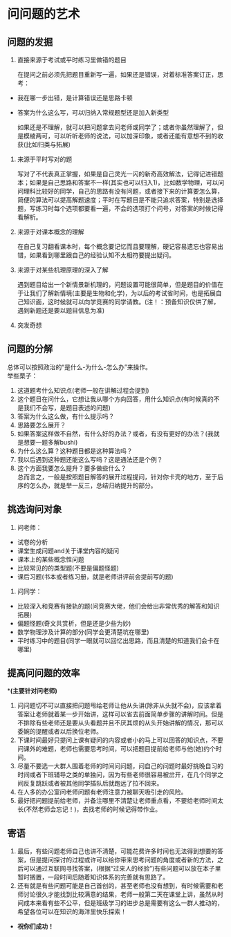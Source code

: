 # 问问题的艺术

## **问题的发掘**

1.  直接来源于考试或平时练习里做错的题目

    在提问之前必须先把题目重新写一遍，如果还是错误，对着标准答案订正，思考：

* 我在哪一步出错，是计算错误还是思路卡顿
*   答案为什么这么写，可以归纳入常规题型还是加入新类型

    如果还是不理解，就可以把问题拿去问老师或同学了；或者你虽然理解了，但是模棱两可，可以听听老师的说法，可以加深印象，或者还能有意想不到的收获(比如归类与拓展)

1.  来源于平时写对的题

    写对了不代表真正掌握，如果是自己灵光一闪的新奇高效解法，记得记进错题本；如果是自己思路和答案不一样(其实也可以归入1)，比如数学物理，可以问问理科比较好的同学，自己的思路有没有问题，或者接下来的计算要怎么算，简便的算法可以提高解题速度；平时在写题目是不能只追求答案，特别是选择题，写练习时每个选项都要看一遍，不会的选项打个问号，对答案的时候记得看解析。
2.  来源于对课本概念的理解

    在自己复习翻看课本时，每个概念要记忆而且要理解，硬记容易遗忘也容易出错，如果看到哪里跟自己的经验认知不太相符要提出疑问。
3.  来源于对某些机理原理的深入了解

    遇到题目给出一个新情景新机理的，问题设置可能很简单，但是题目的价值在于让我们了解新情境(主要是生物和化学)，为以后的考试省时间，也是拓展自己知识面，这时候就可以向学竞赛的同学请教。(注！：预备知识仅供了解，遇到新题还是要以题目信息为准)
4. 突发奇想

## **问题的分解**

总体可以按照政治的“是什么-为什么-怎么办”来操作。\
举些栗子：

1. 这道题考什么知识点(老师一般在讲解过程会提到)
2. 这个题目在问什么，它想让我从哪个方向回答，用什么知识点(有时候真的不是我们不会写，是题目表述的问题)
3. 答案为什么这么做，有什么提示吗？
4. 思路要怎么展开？
5. 如果答案这样做不自然，有什么好的办法？或者，有没有更好的办法？(我就是想要一题多解bushi)
6. 为什么这么算？这种题目都是这种算法吗？
7. 我以后遇到这种题还能这么写吗？这是通法还是个例？
8. 这个方面我要怎么提升？要多做些什么？\
   总而言之，一般是按照题目解答的展开过程提问，针对你卡壳的地方，至于后序的怎么办，就是举一反三，总结归纳提升的部分。

## **挑选询问对象**

1. 问老师：

* 试卷的分析
* 课堂生成问题and关于课堂内容的疑问
* 课本上的某些概念性问题
* 比较常见的的类型题(不要是偏题怪题)
* 课后习题(书本或者练习册，就是老师讲评前会提前写的题)

1. 问同学：

* 比较深入和竞赛有接轨的题(问竞赛大佬，他们会给出非常优秀的解答和知识拓展)
* 偏题怪题(奇文共赏析，但是还是少些为妙)
* 数学物理涉及计算的部分(同学会更清楚坑在哪里)
* 平时练习中的题目(同学一眼就可以回忆出思路，而且清楚的知道我们会卡在哪里)

## **提高问问题的效率**

\***(主要针对问老师)**

1. 问问题切不可以直接把问题甩给老师让他从头讲(除非从头就不会)，应该拿着答案让老师就着某一步开始讲，这样可以省去前面简单步骤的讲解时间。但是不排除有些老师还是要从头看题并且不厌其烦的从头开始讲解的情况，那可以委婉的提醒或者以后换位老师。
2. 下课时间最好只提问上课有疑问的内容或者小的马上可以回答的知识点，不要问课外的难题，老师也需要思考时间，可以把题目提前给老师与他(她)约个时间。
3. 尽量不要选一大群人围着老师的时间问问题，问自己的问题时最好挑晚自习的时间或者下班辅导之类的单独问，因为有些老师很容易被岔开，在几个同学之间反复跳跃或者被其他同学插队后就跑远了拉不回来。
4. 在人多的办公室问老师问题有老师注意力被聊天吸引走的风险。
5. 最好把问题提前给老师，并备注哪里不清楚让老师重点看，不要给老师时间太长(不然老师会忘记！)，去找老师的时候记得带作业。

## **寄语**

1. 最后，有些问题老师自己也讲不清楚，可能花费许多时间也无法得到想要的答案，但是提问探讨的过程或许可以给你带来思考问题的角度或者新的方法，之后可以通过互联网寻找答案，(根据“过来人的经验”)有些问题可以放在本子里暂时搁置，一段时间后随着知识体系的完善就有思路了。
2. 还有就是有些问题可能是自己首创的，甚至老师也没有想到，有时候需要和老师讨论很久才能找到比较满意的结果，老师一般第二天在课堂上讲，虽然从时间成本来看有些不公平，但是班级学习的进步总是需要有这么一群人推动的，希望各位可以在知识的海洋里快乐探索！

* **祝你们成功！**
